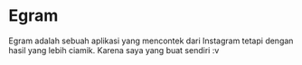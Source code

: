 # Egram

Egram adalah sebuah aplikasi yang mencontek dari Instagram tetapi dengan hasil yang lebih ciamik. Karena saya yang buat sendiri :v
